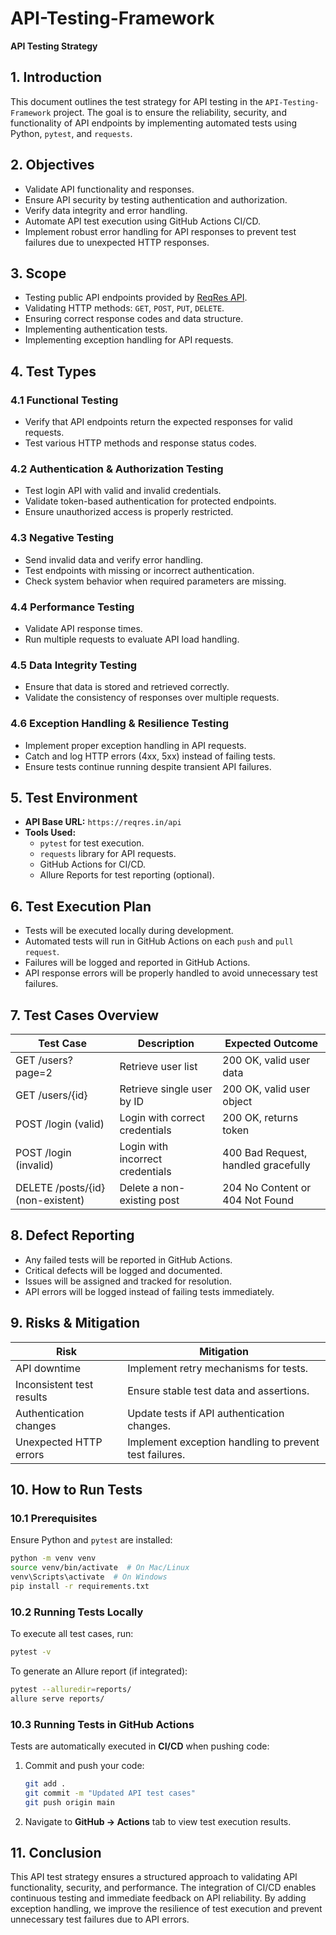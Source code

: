# API-Testing-Framework
**API Testing Strategy**

## **1. Introduction**
This document outlines the test strategy for API testing in the `API-Testing-Framework` project. The goal is to ensure the reliability, security, and functionality of API endpoints by implementing automated tests using Python, `pytest`, and `requests`.

## **2. Objectives**
- Validate API functionality and responses.
- Ensure API security by testing authentication and authorization.
- Verify data integrity and error handling.
- Automate API test execution using GitHub Actions CI/CD.
- Implement robust error handling for API responses to prevent test failures due to unexpected HTTP responses.

## **3. Scope**
- Testing public API endpoints provided by [ReqRes API](https://reqres.in/).
- Validating HTTP methods: `GET`, `POST`, `PUT`, `DELETE`.
- Ensuring correct response codes and data structure.
- Implementing authentication tests.
- Implementing exception handling for API requests.

## **4. Test Types**
### **4.1 Functional Testing**
- Verify that API endpoints return the expected responses for valid requests.
- Test various HTTP methods and response status codes.

### **4.2 Authentication & Authorization Testing**
- Test login API with valid and invalid credentials.
- Validate token-based authentication for protected endpoints.
- Ensure unauthorized access is properly restricted.

### **4.3 Negative Testing**
- Send invalid data and verify error handling.
- Test endpoints with missing or incorrect authentication.
- Check system behavior when required parameters are missing.

### **4.4 Performance Testing**
- Validate API response times.
- Run multiple requests to evaluate API load handling.

### **4.5 Data Integrity Testing**
- Ensure that data is stored and retrieved correctly.
- Validate the consistency of responses over multiple requests.

### **4.6 Exception Handling & Resilience Testing**
- Implement proper exception handling in API requests.
- Catch and log HTTP errors (4xx, 5xx) instead of failing tests.
- Ensure tests continue running despite transient API failures.

## **5. Test Environment**
- **API Base URL:** `https://reqres.in/api`
- **Tools Used:**
  - `pytest` for test execution.
  - `requests` library for API requests.
  - GitHub Actions for CI/CD.
  - Allure Reports for test reporting (optional).

## **6. Test Execution Plan**
- Tests will be executed locally during development.
- Automated tests will run in GitHub Actions on each `push` and `pull request`.
- Failures will be logged and reported in GitHub Actions.
- API response errors will be properly handled to avoid unnecessary test failures.

## **7. Test Cases Overview**
| **Test Case**                      | **Description**                                | **Expected Outcome** |
|------------------------------------|----------------------------------------------|----------------------|
| GET /users?page=2                  | Retrieve user list                           | 200 OK, valid user data |
| GET /users/{id}                    | Retrieve single user by ID                   | 200 OK, valid user object |
| POST /login (valid)                 | Login with correct credentials               | 200 OK, returns token |
| POST /login (invalid)               | Login with incorrect credentials             | 400 Bad Request, handled gracefully |
| DELETE /posts/{id} (non-existent)   | Delete a non-existing post                   | 204 No Content or 404 Not Found |

## **8. Defect Reporting**
- Any failed tests will be reported in GitHub Actions.
- Critical defects will be logged and documented.
- Issues will be assigned and tracked for resolution.
- API errors will be logged instead of failing tests immediately.

## **9. Risks & Mitigation**
| **Risk**                             | **Mitigation**                           |
|-------------------------------------|------------------------------------------|
| API downtime                        | Implement retry mechanisms for tests.   |
| Inconsistent test results            | Ensure stable test data and assertions. |
| Authentication changes               | Update tests if API authentication changes. |
| Unexpected HTTP errors               | Implement exception handling to prevent test failures. |

## **10. How to Run Tests**
### **10.1 Prerequisites**
Ensure Python and `pytest` are installed:
```bash
python -m venv venv
source venv/bin/activate  # On Mac/Linux
venv\Scripts\activate  # On Windows
pip install -r requirements.txt
```

### **10.2 Running Tests Locally**
To execute all test cases, run:
```bash
pytest -v
```
To generate an Allure report (if integrated):
```bash
pytest --alluredir=reports/
allure serve reports/
```

### **10.3 Running Tests in GitHub Actions**
Tests are automatically executed in **CI/CD** when pushing code:
1. Commit and push your code:
   ```bash
   git add .
   git commit -m "Updated API test cases"
   git push origin main
   ```
2. Navigate to **GitHub → Actions** tab to view test execution results.

## **11. Conclusion**
This API test strategy ensures a structured approach to validating API functionality, security, and performance. The integration of CI/CD enables continuous testing and immediate feedback on API reliability. By adding exception handling, we improve the resilience of test execution and prevent unnecessary test failures due to API errors.

